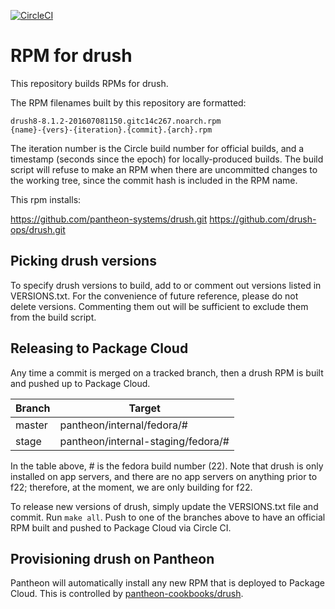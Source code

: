 [![CircleCI](https://circleci.com/gh/pantheon-systems/rpmbuild-drush.svg?style=shield&circle-token=b9c165d096a71c8fcf9586c251f7ec247b49991d)](https://circleci.com/gh/pantheon-systems/rpmbuild-drush)

# RPM for drush

This repository builds RPMs for drush.

The RPM filenames built by this repository are formatted:
```
drush8-8.1.2-201607081150.gitc14c267.noarch.rpm
{name}-{vers}-{iteration}.{commit}.{arch}.rpm
```
The iteration number is the Circle build number for official builds, and a timestamp (seconds since the epoch) for locally-produced builds. The build script will refuse to make an RPM when there are uncommitted changes to the working tree, since the commit hash is included in the RPM name.

This rpm installs:

https://github.com/pantheon-systems/drush.git
https://github.com/drush-ops/drush.git

## Picking drush versions

To specify drush versions to build, add to or comment out versions listed in VERSIONS.txt. For the convenience of future reference, please do not delete versions. Commenting them out will be sufficient to exclude them from the build script.

## Releasing to Package Cloud

Any time a commit is merged on a tracked branch, then a drush RPM is built and pushed up to Package Cloud.

Branch       | Target
------------ | ---------------
master       | pantheon/internal/fedora/#
stage        | pantheon/internal-staging/fedora/#

In the table above, # is the fedora build number (22). Note that drush is only installed on app servers, and there are no app servers on anything prior to f22; therefore, at the moment, we are only building for f22.

To release new versions of drush, simply update the VERSIONS.txt file and commit. Run `make all`. Push to one of the branches above to have an official RPM built and pushed to Package Cloud via Circle CI.

## Provisioning drush on Pantheon

Pantheon will automatically install any new RPM that is deployed to Package Cloud. This is controlled by [pantheon-cookbooks/drush](https://github.com/pantheon-cookbooks/drush/blob/master/recipes/default.rb).
